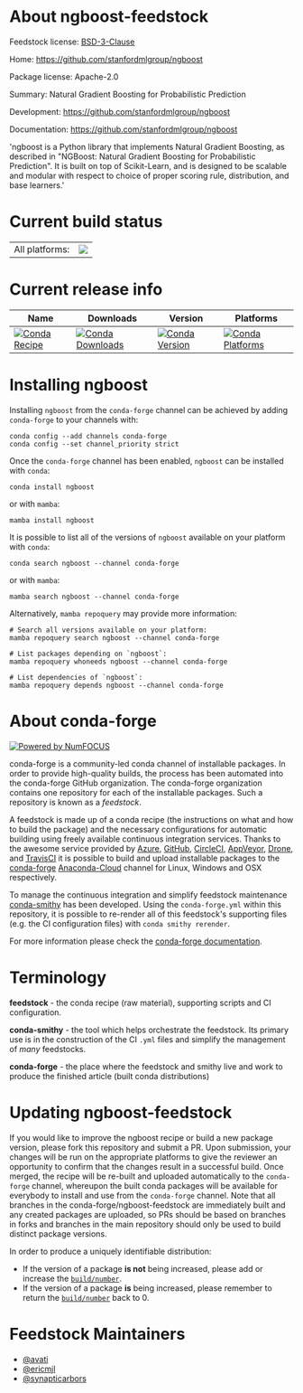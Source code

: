About ngboost-feedstock
=======================

Feedstock license: [BSD-3-Clause](https://github.com/conda-forge/ngboost-feedstock/blob/main/LICENSE.txt)

Home: https://github.com/stanfordmlgroup/ngboost

Package license: Apache-2.0

Summary: Natural Gradient Boosting for Probabilistic Prediction

Development: https://github.com/stanfordmlgroup/ngboost

Documentation: https://github.com/stanfordmlgroup/ngboost

'ngboost is a Python library that implements Natural Gradient Boosting,
as described in "NGBoost:
Natural Gradient Boosting for Probabilistic Prediction".
It is built on top of Scikit-Learn,
and is designed to be scalable and modular
with respect to choice of
proper scoring rule, distribution, and base learners.'


Current build status
====================


<table><tr><td>All platforms:</td>
    <td>
      <a href="https://dev.azure.com/conda-forge/feedstock-builds/_build/latest?definitionId=8308&branchName=main">
        <img src="https://dev.azure.com/conda-forge/feedstock-builds/_apis/build/status/ngboost-feedstock?branchName=main">
      </a>
    </td>
  </tr>
</table>

Current release info
====================

| Name | Downloads | Version | Platforms |
| --- | --- | --- | --- |
| [![Conda Recipe](https://img.shields.io/badge/recipe-ngboost-green.svg)](https://anaconda.org/conda-forge/ngboost) | [![Conda Downloads](https://img.shields.io/conda/dn/conda-forge/ngboost.svg)](https://anaconda.org/conda-forge/ngboost) | [![Conda Version](https://img.shields.io/conda/vn/conda-forge/ngboost.svg)](https://anaconda.org/conda-forge/ngboost) | [![Conda Platforms](https://img.shields.io/conda/pn/conda-forge/ngboost.svg)](https://anaconda.org/conda-forge/ngboost) |

Installing ngboost
==================

Installing `ngboost` from the `conda-forge` channel can be achieved by adding `conda-forge` to your channels with:

```
conda config --add channels conda-forge
conda config --set channel_priority strict
```

Once the `conda-forge` channel has been enabled, `ngboost` can be installed with `conda`:

```
conda install ngboost
```

or with `mamba`:

```
mamba install ngboost
```

It is possible to list all of the versions of `ngboost` available on your platform with `conda`:

```
conda search ngboost --channel conda-forge
```

or with `mamba`:

```
mamba search ngboost --channel conda-forge
```

Alternatively, `mamba repoquery` may provide more information:

```
# Search all versions available on your platform:
mamba repoquery search ngboost --channel conda-forge

# List packages depending on `ngboost`:
mamba repoquery whoneeds ngboost --channel conda-forge

# List dependencies of `ngboost`:
mamba repoquery depends ngboost --channel conda-forge
```


About conda-forge
=================

[![Powered by
NumFOCUS](https://img.shields.io/badge/powered%20by-NumFOCUS-orange.svg?style=flat&colorA=E1523D&colorB=007D8A)](https://numfocus.org)

conda-forge is a community-led conda channel of installable packages.
In order to provide high-quality builds, the process has been automated into the
conda-forge GitHub organization. The conda-forge organization contains one repository
for each of the installable packages. Such a repository is known as a *feedstock*.

A feedstock is made up of a conda recipe (the instructions on what and how to build
the package) and the necessary configurations for automatic building using freely
available continuous integration services. Thanks to the awesome service provided by
[Azure](https://azure.microsoft.com/en-us/services/devops/), [GitHub](https://github.com/),
[CircleCI](https://circleci.com/), [AppVeyor](https://www.appveyor.com/),
[Drone](https://cloud.drone.io/welcome), and [TravisCI](https://travis-ci.com/)
it is possible to build and upload installable packages to the
[conda-forge](https://anaconda.org/conda-forge) [Anaconda-Cloud](https://anaconda.org/)
channel for Linux, Windows and OSX respectively.

To manage the continuous integration and simplify feedstock maintenance
[conda-smithy](https://github.com/conda-forge/conda-smithy) has been developed.
Using the ``conda-forge.yml`` within this repository, it is possible to re-render all of
this feedstock's supporting files (e.g. the CI configuration files) with ``conda smithy rerender``.

For more information please check the [conda-forge documentation](https://conda-forge.org/docs/).

Terminology
===========

**feedstock** - the conda recipe (raw material), supporting scripts and CI configuration.

**conda-smithy** - the tool which helps orchestrate the feedstock.
                   Its primary use is in the construction of the CI ``.yml`` files
                   and simplify the management of *many* feedstocks.

**conda-forge** - the place where the feedstock and smithy live and work to
                  produce the finished article (built conda distributions)


Updating ngboost-feedstock
==========================

If you would like to improve the ngboost recipe or build a new
package version, please fork this repository and submit a PR. Upon submission,
your changes will be run on the appropriate platforms to give the reviewer an
opportunity to confirm that the changes result in a successful build. Once
merged, the recipe will be re-built and uploaded automatically to the
`conda-forge` channel, whereupon the built conda packages will be available for
everybody to install and use from the `conda-forge` channel.
Note that all branches in the conda-forge/ngboost-feedstock are
immediately built and any created packages are uploaded, so PRs should be based
on branches in forks and branches in the main repository should only be used to
build distinct package versions.

In order to produce a uniquely identifiable distribution:
 * If the version of a package **is not** being increased, please add or increase
   the [``build/number``](https://docs.conda.io/projects/conda-build/en/latest/resources/define-metadata.html#build-number-and-string).
 * If the version of a package **is** being increased, please remember to return
   the [``build/number``](https://docs.conda.io/projects/conda-build/en/latest/resources/define-metadata.html#build-number-and-string)
   back to 0.

Feedstock Maintainers
=====================

* [@avati](https://github.com/avati/)
* [@ericmjl](https://github.com/ericmjl/)
* [@synapticarbors](https://github.com/synapticarbors/)

